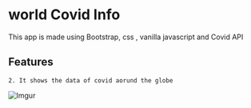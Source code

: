 # world Covid Info
This app is made using Bootstrap, css , vanilla javascript and Covid API

## Features
```
2. It shows the data of covid aorund the globe

```



  ![Imgur](https://imgur.com/nHp14Uq)
